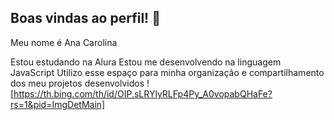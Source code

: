## Boas vindas ao perfil! 🖤
Meu nome é Ana Carolina

Estou estudando na Alura
Estou me desenvolvendo na linguagem JavaScript
Utilizo esse espaço para minha organização e compartilhamento dos meu projetos desenvolvidos
 ![https://th.bing.com/th/id/OIP.sLRYlyRLFp4Py_A0vopabQHaFe?rs=1&pid=ImgDetMain]
